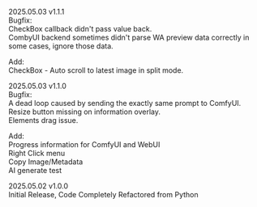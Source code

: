 2025.05.03 v1.1.1     
Bugfix:     
CheckBox callback didn't pass value back.     
CombyUI backend sometimes didn't parse WA preview data correctly in some cases, ignore those data.      

Add:     
CheckBox - Auto scroll to latest image in split mode.     

2025.05.03 v1.1.0     
Bugfix:          
A dead loop caused by sending the exactly same prompt to ComfyUI.     
Resize button missing on information overlay.     
Elements drag issue.     

Add:    
Progress information for ComfyUI and WebUI          
Right Click menu     
    Copy Image/Metadata     
    AI generate test     

2025.05.02 v1.0.0     
Initial Release, Code Completely Refactored from Python     